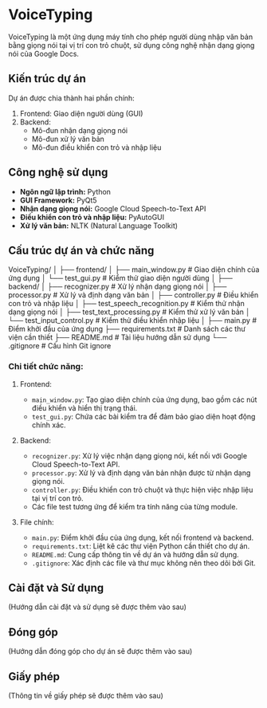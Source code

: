 # VoiceTyping

VoiceTyping là một ứng dụng máy tính cho phép người dùng nhập văn bản bằng giọng nói tại vị trí con trỏ chuột, sử dụng công nghệ nhận dạng giọng nói của Google Docs.

## Kiến trúc dự án

Dự án được chia thành hai phần chính:

1. Frontend: Giao diện người dùng (GUI)
2. Backend: 
   - Mô-đun nhận dạng giọng nói
   - Mô-đun xử lý văn bản
   - Mô-đun điều khiển con trỏ và nhập liệu

## Công nghệ sử dụng

- **Ngôn ngữ lập trình:** Python
- **GUI Framework:** PyQt5
- **Nhận dạng giọng nói:** Google Cloud Speech-to-Text API
- **Điều khiển con trỏ và nhập liệu:** PyAutoGUI
- **Xử lý văn bản:** NLTK (Natural Language Toolkit)

## Cấu trúc dự án và chức năng

VoiceTyping/
│
├── frontend/
│   ├── main_window.py  # Giao diện chính của ứng dụng
│   └── test_gui.py     # Kiểm thử giao diện người dùng
│
├── backend/
│   ├── recognizer.py   # Xử lý nhận dạng giọng nói
│   ├── processor.py    # Xử lý và định dạng văn bản
│   ├── controller.py   # Điều khiển con trỏ và nhập liệu
│   ├── test_speech_recognition.py  # Kiểm thử nhận dạng giọng nói
│   ├── test_text_processing.py     # Kiểm thử xử lý văn bản
│   └── test_input_control.py       # Kiểm thử điều khiển nhập liệu
│
├── main.py             # Điểm khởi đầu của ứng dụng
├── requirements.txt    # Danh sách các thư viện cần thiết
├── README.md           # Tài liệu hướng dẫn sử dụng
└── .gitignore          # Cấu hình Git ignore

### Chi tiết chức năng:

1. Frontend:
   - `main_window.py`: Tạo giao diện chính của ứng dụng, bao gồm các nút điều khiển và hiển thị trạng thái.
   - `test_gui.py`: Chứa các bài kiểm tra để đảm bảo giao diện hoạt động chính xác.

2. Backend:
   - `recognizer.py`: Xử lý việc nhận dạng giọng nói, kết nối với Google Cloud Speech-to-Text API.
   - `processor.py`: Xử lý và định dạng văn bản nhận được từ nhận dạng giọng nói.
   - `controller.py`: Điều khiển con trỏ chuột và thực hiện việc nhập liệu tại vị trí con trỏ.
   - Các file test tương ứng để kiểm tra tính năng của từng module.

3. File chính:
   - `main.py`: Điểm khởi đầu của ứng dụng, kết nối frontend và backend.
   - `requirements.txt`: Liệt kê các thư viện Python cần thiết cho dự án.
   - `README.md`: Cung cấp thông tin về dự án và hướng dẫn sử dụng.
   - `.gitignore`: Xác định các file và thư mục không nên theo dõi bởi Git.

## Cài đặt và Sử dụng

(Hướng dẫn cài đặt và sử dụng sẽ được thêm vào sau)

## Đóng góp

(Hướng dẫn đóng góp cho dự án sẽ được thêm vào sau)

## Giấy phép

(Thông tin về giấy phép sẽ được thêm vào sau)